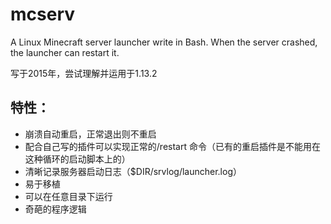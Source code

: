 mcserv
======

A Linux Minecraft server launcher write in Bash. When the server crashed, the launcher can restart it.

写于2015年，尝试理解并运用于1.13.2

## 特性：
* 崩溃自动重启，正常退出则不重启
* 配合自己写的插件可以实现正常的/restart 命令（已有的重启插件是不能用在这种循环的启动脚本上的）
* 清晰记录服务器启动日志（$DIR/srvlog/launcher.log）
* 易于移植
* 可以在任意目录下运行
* 奇葩的程序逻辑
